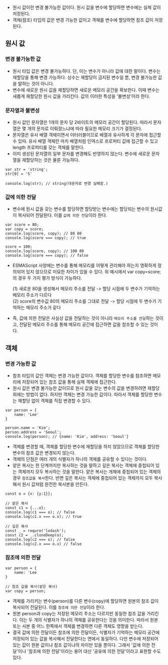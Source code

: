 - 원시 값이란 변경 불가능한 값이다. 원시 값을 변수에 할당하면 변수에는 실제 값이 저장된다.
- 객체(참조) 타입의 값은 변경 가능한 값이고 객체를 변수에 할당하면 참조 값이 저장된다.

## 원시 값

### 변경 불가능한 값

- 원시 타입 값은 변경 불가능하다. 단, 이는 변수가 아니라 값에 대한 말이다. 변수는 재할당을 통해 변경 가능하다. 상수는 재할당이 금지된 변수일 뿐, 변경 불가능한 값을 말하는 것이 아니다.
- 변수에 새로운 원시 값을 재할당하면 새로운 메모리 공간을 확보한다. 이때 변수는 새롭게 재할당한 원시 값을 가리킨다. 값의 이러한 특성을 '불변성'이라 한다.

### 문자열과 불변성

- 원시 값인 문자열은 1개의 문자 당 2바이트의 메모리 공간이 할당된다. 따라서 문자열은 몇 개의 문자로 이뤄졌느냐에 따라 필요한 메모리 크기가 결정된다.
- 문자열은 유사 배열 객체이면서 이터러블이므로 배열과 유사하게 각 문자에 접근할 수 있따. 유사 배열 객체란 마치 배열처럼 인덱스로 프로퍼티 값에 접근할 수 있고 length 프로퍼티를 갖는 객체를 말한다.
- 이미 생성된 문자열의 일부 문자를 변경해도 반영하지 않는다. 변수에 새로운 문자열을 재할당하는 것은 물론 가능하다.

```
var str = 'string';
str[0] = 'S'

console.log(str); // string(대문자로 변경 실패함.)
```

### 값에 의한 전달

- 변수에 원시 값을 갖는 변수를 할당하면 할당받는 변수에는 할당되는 변수의 원시값이 복사되어 전달된다. 이를 `값에 의한 전달`이라 한다.

```
var score = 80;
var copy = score;
console.log(score, copy); // 80 80
console.log(score === copy); // true

score = 100;
console.log(score, copy); // 100 80
console.log(score === copy); // false
```

- ESMAScript 사양에는 변수를 통해 메모리를 어떻게 관리해야 하는지 명확하게 정의되어 있지 않으므로 미묘한 차이가 있을 수 있다. 위 예시에서 var copy=score; 의 경우 두 가지 평가 방식이 가능하다.

  (1) 새로운 80을 생성해서 메모리 주소를 전달 -> 할당 시점에 두 변수가 기억하는 메모리 주소가 다르다  
   (2) score의 변수값 80의 메모리 주소를 그대로 전달 -> 할당 시점에 두 변수가 기억하는 메모리 주소가 같다

- 즉, 값에 의한 전달은 사실상 값을 전달하는 것이 아니라 `메모리 주소를 전달`하는 것이고, 전달된 메모리 주소를 통해 메모리 공간에 접근하면 값을 참조할 수 있는 것이다.

## 객체

### 변경 가능한 값

- 참조 타입의 값인 객체는 변경 가능한 값이다. 객체를 할당한 변수를 참조하면 메모리에 저장되어 있는 참조 값을 통해 실제 객체에 접근한다.
- 원시 값은 변경 불가능한 값이므로 원시 값을 갖는 변수의 값을 변경하려면 재할당 외에는 방법이 없다. 하지만 객체는 변경 가능한 값이다. 따라서 객체를 할당한 변수는 재할당 없이 객체를 직접 변경할 수 있다.

```
var person = {
    name: 'Lee'
}

person.name = 'Kim';
person.address = 'Seoul';
console.log(person); // {name: 'Kim', address: 'Seoul'}
```

- 객체를 변경할 때, 객체를 할당한 변수에 재할당을 하지 않았으므로 객체를 할당한 변수의 참조 값은 변경되지 않는다.
- 객체의 단점은 여러 개의 식별자가 하나의 객체를 공유할 수 있다는 것이다.
- 얕은 복사는 한 단계까지만 복사하는 것을 말하고 깊은 복사는 객체에 중첩되어 있는 객체까지 모두 복사하는 것을 말한다. 얕은 복사는 개체에 중첩되어 있는 객체의 경우 `참조값을 복사`한다. 반면 깊은 복사는 객체에 중첩되어 있는 객체까지 모두 복사해서 원시 값처럼 완전한 복사본을 만든다.

```
const o = {x: {y:1}};

// 얕은 복사
const c1 = {...o};
console.log(c1 === o); // false
console.log(c1.x === o.x); // true

// 깊은 복사
const _ = requre('lodash');
const c2 = _.cloneDeep(o);
console.log(c2 === o); // false
console.log(c2.x === o.x) // false
```

### 참조에 의한 전달

```
var person = {
    name: 'Lee
}

// 참조 값을 복사(얕은 복사)
var copy = person;
```

- 객체를 가리키는 변수(person)를 다른 변수(copy)에 할당하면 원본의 참조 값이 복사되어 전달된다. 이를 `참조에 의한 전달`이라 한다.
- 원본 person과 copy는 저장된 메모리 주소는 다르지만 동일한 참조 값을 가리킨다. 이는 두 개의 식별자가 하나의 객체를 공유한다는 것을 의미한다. 따라서 원본 또는 사본 중 어느 한쪽에서 객체를 변경하면 다른 객체도 영향을 받는다.
- 결국 값에 의한 전달이든 참조에 의한 전달이든, 식별자가 기억하는 메모리 공간에 저장되어 있는 값을 복사해서 전달한다는 면에서 동일하다. 다만 변수에 저장되어 있는 값이 원본 값이냐 참조 값이냐의 차이만 있을 뿐이다. 그래서 '값에 의한 전달'이나 '참조에 의한 전달'이라는 용어 대신 '공유에 의한 전달'이라고 표현할 수도 있다.
